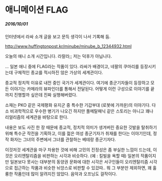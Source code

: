 애니메이션 FLAG
===============

##### 2016/10/01

인터넷에서 라싸 소개 글을 보고 문득 생각이 나서 기록해 둠.

http://www.huffingtonpost.kr/minube/minube_b_12344932.html

오늘의 애니 소개 시간입니다. 라랄라;; 저는 덕후가 아닙니다.

... 일본 애니 중에 FLAG라는 작품이 있다. 라싸가 배경이고, 네팔의 쿠마리를 등장시키는데 구체적인 종교를 적시하진 않은 가상의 세계관이다.

종교적 정치적 이유로 내전 중인 국가가 세계관이다. 여기에 종군기자들이 등장하고 모든 이야기는 카메라의 뷰파인더를 통해서 전달된다. 어떻게 이런 구성으로 이야기를 끝까지 진행할까 싶은데 진짜 실행해버렸다.

소재는 PKO 같은 국제평화 유지군 중 특수한 기갑부대 (로봇에 가까운)의 이야기다. 다소 비과학적으로 우수한 병기가 나오긴 하지만 풀메탈패닉 같은 스토리는 아니고 꽤나 리얼리즘의 세계관을 바탕으로 한다.

내용은 보도 사진 한 장 때문에 종교적, 정치적 의미가 생겨버린 중요한 깃발을 탈취하기 위해 특수군 작전을 기획하고, 이를 젊은 여성 종군기자가 취재를 한다는 이야기인데, 정작 화자는 그녀의 주변에서 그녀를 관찰하는 베테랑 종군기자다.

이것저것 세계관을 마구 차용한 것에 비해 고민의 진정성은 좀 부실한 느낌이 드는데, 이것은 오리엔탈리즘을 비판하는 시각과 비슷하다. (예 : 킬빌을 욕할 때) 일본의 작품이지만 일본보다 못사는 대부분의 동양권 문화에 대한 시각은 서구인들이 오리엔탈리즘 시각으로 접근하는 작품과 비슷한 뉘앙스로 비판할 수 있겄따.. 뭐 그 부분만 제외하면, 꽤 훌륭한 작품인데 많이 알려지진 않았다. 음악과 오프닝도 걸작이다.
